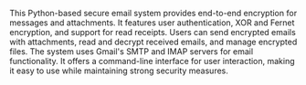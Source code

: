 This Python-based secure email system provides end-to-end encryption for messages and attachments. It features user authentication, XOR and Fernet encryption, and support for read receipts. Users can send encrypted emails with attachments, read and decrypt received emails, and manage encrypted files. The system uses Gmail's SMTP and IMAP servers for email functionality. It offers a command-line interface for user interaction, making it easy to use while maintaining strong security measures.
